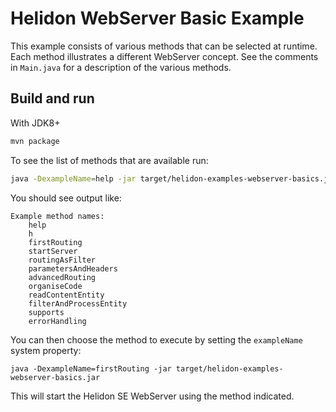 
# Helidon WebServer Basic Example

This example consists of various methods that can be selected
at runtime. Each method illustrates a different WebServer concept.
See the comments in `Main.java` for a description of the various
methods.

## Build and run

With JDK8+
```bash
mvn package
```

To see the list of methods that are available run:

```bash
java -DexampleName=help -jar target/helidon-examples-webserver-basics.jar
```

You should see output like:

```
Example method names:
    help
    h
    firstRouting
    startServer
    routingAsFilter
    parametersAndHeaders
    advancedRouting
    organiseCode
    readContentEntity
    filterAndProcessEntity
    supports
    errorHandling
```

You can then choose the method to execute by setting the `exampleName` system property:

```
java -DexampleName=firstRouting -jar target/helidon-examples-webserver-basics.jar
```

This will start the Helidon SE WebServer using the method indicated.
